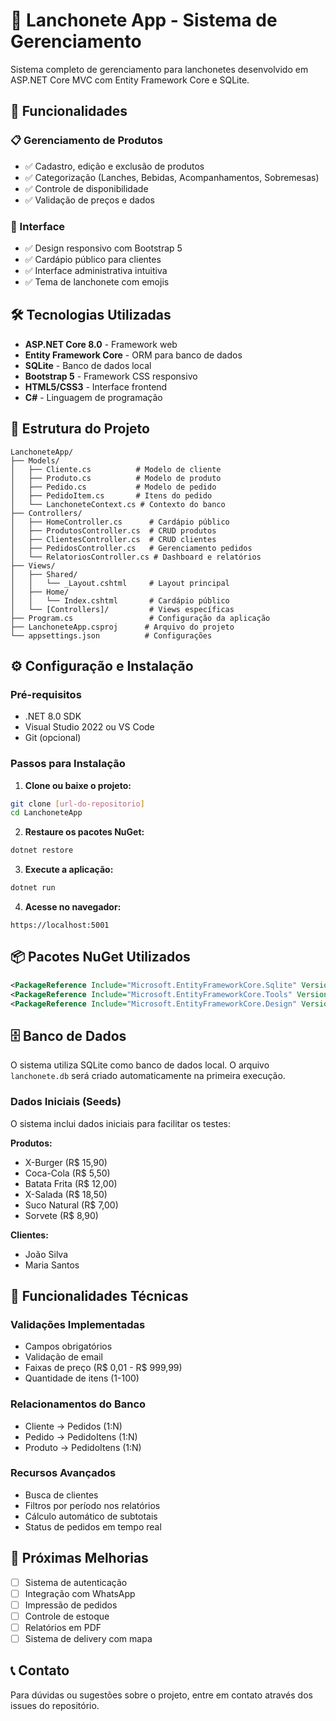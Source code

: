 # 🍔 Lanchonete App - Sistema de Gerenciamento

Sistema completo de gerenciamento para lanchonetes desenvolvido em ASP.NET Core MVC com Entity Framework Core e SQLite.

## 🚀 Funcionalidades

### 📋 Gerenciamento de Produtos
- ✅ Cadastro, edição e exclusão de produtos
- ✅ Categorização (Lanches, Bebidas, Acompanhamentos, Sobremesas)
- ✅ Controle de disponibilidade
- ✅ Validação de preços e dados

### 🎨 Interface
- ✅ Design responsivo com Bootstrap 5
- ✅ Cardápio público para clientes
- ✅ Interface administrativa intuitiva
- ✅ Tema de lanchonete com emojis

## 🛠️ Tecnologias Utilizadas

- **ASP.NET Core 8.0** - Framework web
- **Entity Framework Core** - ORM para banco de dados
- **SQLite** - Banco de dados local
- **Bootstrap 5** - Framework CSS responsivo
- **HTML5/CSS3** - Interface frontend
- **C#** - Linguagem de programação

## 📁 Estrutura do Projeto

```
LanchoneteApp/
├── Models/
│   ├── Cliente.cs          # Modelo de cliente
│   ├── Produto.cs          # Modelo de produto
│   ├── Pedido.cs           # Modelo de pedido
│   ├── PedidoItem.cs       # Itens do pedido
│   └── LanchoneteContext.cs # Contexto do banco
├── Controllers/
│   ├── HomeController.cs      # Cardápio público
│   ├── ProdutosController.cs  # CRUD produtos
│   ├── ClientesController.cs  # CRUD clientes
│   ├── PedidosController.cs   # Gerenciamento pedidos
│   └── RelatoriosController.cs # Dashboard e relatórios
├── Views/
│   ├── Shared/
│   │   └── _Layout.cshtml     # Layout principal
│   ├── Home/
│   │   └── Index.cshtml       # Cardápio público
│   └── [Controllers]/         # Views específicas
├── Program.cs                 # Configuração da aplicação
├── LanchoneteApp.csproj      # Arquivo do projeto
└── appsettings.json          # Configurações
```

## ⚙️ Configuração e Instalação

### Pré-requisitos
- .NET 8.0 SDK
- Visual Studio 2022 ou VS Code
- Git (opcional)

### Passos para Instalação

1. **Clone ou baixe o projeto:**
```bash
git clone [url-do-repositorio]
cd LanchoneteApp
```

2. **Restaure os pacotes NuGet:**
```bash
dotnet restore
```

3. **Execute a aplicação:**
```bash
dotnet run
```

4. **Acesse no navegador:**
```
https://localhost:5001
```

## 📦 Pacotes NuGet Utilizados

```xml
<PackageReference Include="Microsoft.EntityFrameworkCore.Sqlite" Version="8.0.0" />
<PackageReference Include="Microsoft.EntityFrameworkCore.Tools" Version="8.0.0" />
<PackageReference Include="Microsoft.EntityFrameworkCore.Design" Version="8.0.0" />
```

## 🗄️ Banco de Dados

O sistema utiliza SQLite como banco de dados local. O arquivo `lanchonete.db` será criado automaticamente na primeira execução.

### Dados Iniciais (Seeds)
O sistema inclui dados iniciais para facilitar os testes:

**Produtos:**
- X-Burger (R$ 15,90)
- Coca-Cola (R$ 5,50)
- Batata Frita (R$ 12,00)
- X-Salada (R$ 18,50)
- Suco Natural (R$ 7,00)
- Sorvete (R$ 8,90)

**Clientes:**
- João Silva
- Maria Santos

## 🔧 Funcionalidades Técnicas

### Validações Implementadas
- Campos obrigatórios
- Validação de email
- Faixas de preço (R$ 0,01 - R$ 999,99)
- Quantidade de itens (1-100)

### Relacionamentos do Banco
- Cliente → Pedidos (1:N)
- Pedido → PedidoItens (1:N)
- Produto → PedidoItens (1:N)

### Recursos Avançados
- Busca de clientes
- Filtros por período nos relatórios
- Cálculo automático de subtotais
- Status de pedidos em tempo real

## 🚀 Próximas Melhorias

- [ ] Sistema de autenticação
- [ ] Integração com WhatsApp
- [ ] Impressão de pedidos
- [ ] Controle de estoque
- [ ] Relatórios em PDF
- [ ] Sistema de delivery com mapa

## 📞 Contato

Para dúvidas ou sugestões sobre o projeto, entre em contato através dos issues do repositório.
